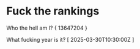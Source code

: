 # Fuck the rankings

Who the hell am I?
{ 13647204 }

What fucking year is it?
[ 2025-03-30T10:30:00Z ]
